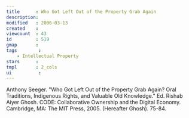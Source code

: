```yaml
---
title      : Who Got Left Out of the Property Grab Again
description: 
modified   : 2006-03-13
created    : 
viewcount  : 43
id         : 519
gmap       : 
tags        :
    - Intellectual Property
stars      : 
tmpl       : 2_cols
ui			: 
---
```


Anthony Seeger. "Who Got Left Out of the Property Grab Again? Oral Traditions, Indigenous Rights, and Valuable Old Knowledge." Ed. Rishab Aiyer Ghosh. CODE: Collaborative Ownership and the Digital Economy. Cambridge, MA: The MIT Press, 2005. (Hereafter Ghosh). 75-84.

